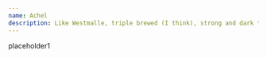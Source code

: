 ```yaml
---
name: Achel
description: Like Westmalle, triple brewed (I think), strong and dark taste.
---
```

placeholder1